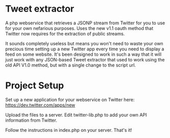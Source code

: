 Tweet extractor
===========

A php webservice that retrieves a JSONP stream from Twitter for you to use for your own nefarious purposes. 
Uses the new v1.1 oauth method that Twitter now requires for the extraction of public streams.

It sounds completely useless but means you won't need to waste your own precious time setting up a new Twitter app every time you need to display a feed on some website. It's been designed to work in such a way that it will just work with any JSON-based Tweet extractor that used to work using the old API V1.0 method, but with a single change to the script url.

# Project Setup

Set up a new application for your webservice on Twitter here: https://dev.twitter.com/apps/new

Upload the files to a server. Edit twitter-lib.php to add your own API information from Twitter. 

Follow the instructions in index.php on your server. That's it! 